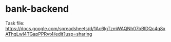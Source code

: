 # bank-backend
Task file: https://docs.google.com/spreadsheets/d/1Ac6lgTzmWAQNh07bBlDQc4q8xAThqLwI4TGapPPRvt4/edit?usp=sharing
